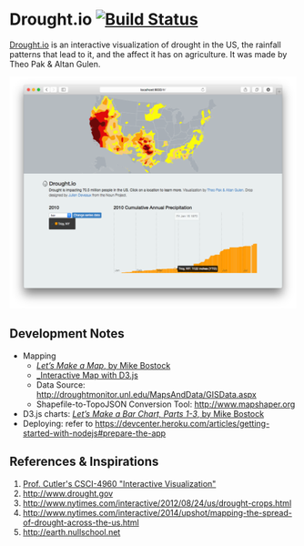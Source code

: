 # Drought.io [![Build Status](https://travis-ci.org/theopak/drought.io.svg?branch=master)](https://travis-ci.org/theopak/drought.io)

[Drought.io](http://www.droght.io) is an interactive visualization of drought in the US, the rainfall patterns that lead to it, and the affect it has on agriculture. It was made by Theo Pak & Altan Gulen.

![screenshot](screenshot.png)


## Development Notes

- Mapping
  - [_Let’s Make a Map_, by Mike Bostock](http://bost.ocks.org/mike/map/)
  - [_Interactive Map with D3.js](http://www.tnoda.com/blog/2013-12-07)
  - Data Source: http://droughtmonitor.unl.edu/MapsAndData/GISData.aspx
  - Shapefile-to-TopoJSON Conversion Tool: http://www.mapshaper.org
- D3.js charts: [_Let’s Make a Bar Chart, Parts 1-3_, by Mike Bostock](http://bost.ocks.org/mike/bar/)
- Deploying: refer to https://devcenter.heroku.com/articles/getting-started-with-nodejs#prepare-the-app


## References & Inspirations

1. [Prof. Cutler's CSCI-4960 "Interactive Visualization"](http://www.cs.rpi.edu/~cutler/classes/visualization/F14/index.php)
2. http://www.drought.gov
3. http://www.nytimes.com/interactive/2012/08/24/us/drought-crops.html
4. http://www.nytimes.com/interactive/2014/upshot/mapping-the-spread-of-drought-across-the-us.html
5. http://earth.nullschool.net

